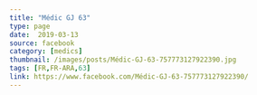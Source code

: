 ```yaml
---
title: "Médic GJ 63"
type: page
date:  2019-03-13
source: facebook
category: [medics]
thumbnail: /images/posts/Médic-GJ-63-757773127922390.jpg
tags: [FR,FR-ARA,63]
link: https://www.facebook.com/Médic-GJ-63-757773127922390/
---
```

